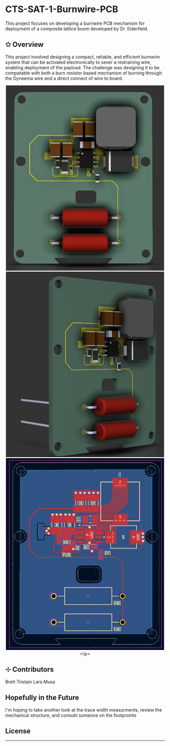 # CTS-SAT-1-Burnwire-PCB
This project focuses on developing a burnwire PCB mechanism for deployment of a composite lattice boom developed by Dr. Elderfield.

## ✩ Overview
This project involved designing a compact, reliable, and efficient burnwire system that can be activated electronically to sever a restraining wire, enabling deployment of the payload. The challenge was designing it to be compatable with both a burn resistor based mechanism of burning through the Dyneema wire and a direct connect of wire to board. 

<p align="center">
<img src="images/3dRendering1.png" width="500"/>
<img src="images/3dRendering2.png" width="500"/>
<img src="images/PCB_Design.png" width="500"/>
<\p>
  
## ⊹ Contributors
Brett 
Tristain 
Lara Musa

## Hopefully in the Future
I'm hoping to take another look at the trace width measurments,
review the mechanical structure,
and consukt someone on the footproints


## License
---------------------
